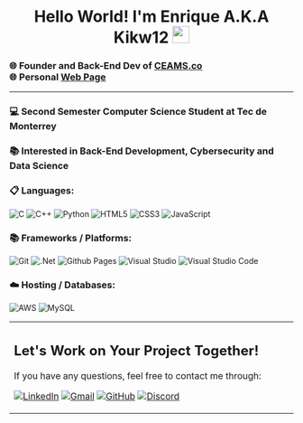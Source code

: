 <h1 align="center"> Hello World! I'm Enrique A.K.A Kikw12 <img src="https://tenor.com/es-419/view/xbox-xbox-one-microsoft-gif-20744844" width="30px" height='30px'> </h1>

<h3 align="left"> 

  🌐 Founder and Back-End Dev of [CEAMS.co](https://ceams.co)
  <br> 
  🌐 Personal [Web Page](https://enriqueayalame.co/)
</h3>

---

<h3 align="left">💻 Second Semester Computer Science Student at Tec de Monterrey</h3>
<p align="left">

<h3 align="left">📚 Interested in Back-End Development, Cybersecurity and Data Science</h3>
<p align="left">

<h3 align="left">📋 Languages:</h3>
<p align="left">

![C](https://img.shields.io/badge/c-%2300599C.svg?style=for-the-badge&logo=c&logoColor=white)
![C++](https://img.shields.io/badge/c++-%2300599C.svg?style=for-the-badge&logo=c%2B%2B&logoColor=white)
![Python](https://img.shields.io/badge/python-3670A0?style=for-the-badge&logo=python&logoColor=ffdd54)
![HTML5](https://img.shields.io/badge/html5-%23E34F26.svg?style=for-the-badge&logo=html5&logoColor=white)
![CSS3](https://img.shields.io/badge/css3-%231572B6.svg?style=for-the-badge&logo=css3&logoColor=white)
![JavaScript](https://img.shields.io/badge/javascript-%23323330.svg?style=for-the-badge&logo=javascript&logoColor=%23F7DF1E)

<h3 align="left">📚 Frameworks / Platforms:</h3>
<p align="left">

![Git](https://img.shields.io/badge/git-%23F05033.svg?style=for-the-badge&logo=bootstrapt&logoColor=white)
![.Net](https://img.shields.io/badge/.NET-5C2D91?style=for-the-badge&logo=.net&logoColor=white)
![Github Pages](https://img.shields.io/badge/github%20pages-121013?style=for-the-badge&logo=github&logoColor=white)
![Visual Studio](https://img.shields.io/badge/Visual%20Studio-5C2D91.svg?style=for-the-badge&logo=visual-studio&logoColor=white)
![Visual Studio Code](https://img.shields.io/badge/Visual%20Studio%20Code-0078d7.svg?style=for-the-badge&logo=visual-studio-code&logoColor=white)

<h3 align="left">☁️ Hosting / Databases:</h3>
<p align="left">

![AWS](https://img.shields.io/badge/AWS-%23FF9900.svg?style=for-the-badge&logo=amazon-aws&logoColor=white)
![MySQL](https://img.shields.io/badge/mysql-4479A1.svg?style=for-the-badge&logo=mysql&logoColor=white)



<table style="border: none">
  <tr>
  <td width="50%" valign="top">

## Let's Work on Your Project Together!

If you have any questions, feel free to contact me through:

[![LinkedIn](https://img.shields.io/badge/linkedin-%230077B5.svg?style=for-the-badge&logo=linkedin&logoColor=white)](https://www.linkedin.com/in/enrique-ayala-zapata/)
[![Gmail](https://img.shields.io/badge/Gmail-D14836?style=for-the-badge&logo=gmail&logoColor=white)](mailto:ayala.zapata.juan.enrique123@gmail.com)
[![GitHub](https://img.shields.io/badge/github-%23121011.svg?style=for-the-badge&logo=github&logoColor=white)](https://github.com/KIKW12)
[![Discord](https://img.shields.io/badge/Discord-%235865F2.svg?style=for-the-badge&logo=discord&logoColor=white)](https://discord.gg/sQZssEg33C)
  </td>
  </tr>
</table>

